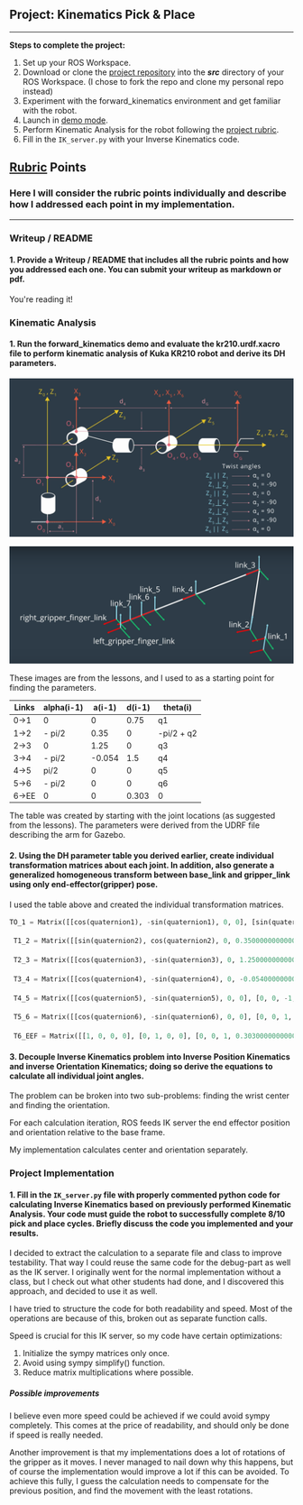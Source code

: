 ## Project: Kinematics Pick & Place

---


**Steps to complete the project:**  


1. Set up your ROS Workspace.
2. Download or clone the [project repository](https://github.com/udacity/RoboND-Kinematics-Project) into the ***src*** directory of your ROS Workspace. (I chose to fork the repo and clone my personal repo instead)
3. Experiment with the forward_kinematics environment and get familiar with the robot.
4. Launch in [demo mode](https://classroom.udacity.com/nanodegrees/nd209/parts/7b2fd2d7-e181-401e-977a-6158c77bf816/modules/8855de3f-2897-46c3-a805-628b5ecf045b/lessons/91d017b1-4493-4522-ad52-04a74a01094c/concepts/ae64bb91-e8c4-44c9-adbe-798e8f688193).
5. Perform Kinematic Analysis for the robot following the [project rubric](https://review.udacity.com/#!/rubrics/972/view).
6. Fill in the `IK_server.py` with your Inverse Kinematics code.


[//]: # (Image References)
[image1]: ./misc_images/jointAnglesAxes.png
[image2]: ./misc_images/kr210_links.png

## [Rubric](https://review.udacity.com/#!/rubrics/972/view) Points
### Here I will consider the rubric points individually and describe how I addressed each point in my implementation.  

---
### Writeup / README

#### 1. Provide a Writeup / README that includes all the rubric points and how you addressed each one.  You can submit your writeup as markdown or pdf.  

You're reading it!

### Kinematic Analysis
#### 1. Run the forward_kinematics demo and evaluate the kr210.urdf.xacro file to perform kinematic analysis of Kuka KR210 robot and derive its DH parameters.

![alt text][image1]

![alt text][image2]

These images are from the lessons, and I used to as a starting point for finding the parameters.

Links | alpha(i-1) | a(i-1) | d(i-1) | theta(i)
---   | ---        | ---    | ---    | ---
0->1  | 0          | 0      | 0.75   | q1
1->2  | - pi/2     | 0.35   | 0      | -pi/2 + q2
2->3  | 0          | 1.25   | 0      | q3
3->4  |  - pi/2    | -0.054 | 1.5    | q4
4->5  | pi/2       | 0      | 0      | q5
5->6  | - pi/2     | 0      | 0      | q6
6->EE | 0          | 0      | 0.303  | 0

The table was created by starting with the joint locations (as suggested from the lessons). The parameters were derived from the UDRF file describing the arm for Gazebo.

#### 2. Using the DH parameter table you derived earlier, create individual transformation matrices about each joint. In addition, also generate a generalized homogeneous transform between base_link and gripper_link using only end-effector(gripper) pose.

I used the table above and created the individual transformation matrices.

```python
TO_1 = Matrix([[cos(quaternion1), -sin(quaternion1), 0, 0], [sin(quaternion1), cos(quaternion1), 0, 0], [0, 0, 1, 0.750000000000000], [0, 0, 0, 1]])

 T1_2 = Matrix([[sin(quaternion2), cos(quaternion2), 0, 0.350000000000000], [0, 0, 1, 0], [cos(quaternion2), -sin(quaternion2), 0, 0], [0, 0, 0, 1]])

 T2_3 = Matrix([[cos(quaternion3), -sin(quaternion3), 0, 1.25000000000000], [sin(quaternion3), cos(quaternion3), 0, 0], [0, 0, 1, 0], [0, 0, 0, 1]])

 T3_4 = Matrix([[cos(quaternion4), -sin(quaternion4), 0, -0.0540000000000000], [0, 0, 1, 1.50000000000000], [-sin(quaternion4), -cos(quaternion4), 0, 0], [0, 0, 0, 1]])

 T4_5 = Matrix([[cos(quaternion5), -sin(quaternion5), 0, 0], [0, 0, -1, 0], [sin(quaternion5), cos(quaternion5), 0, 0], [0, 0, 0, 1]])

 T5_6 = Matrix([[cos(quaternion6), -sin(quaternion6), 0, 0], [0, 0, 1, 0], [-sin(quaternion6), -cos(quaternion6), 0, 0], [0, 0, 0, 1]])

 T6_EEF = Matrix([[1, 0, 0, 0], [0, 1, 0, 0], [0, 0, 1, 0.303000000000000], [0, 0, 0, 1]])
```

#### 3. Decouple Inverse Kinematics problem into Inverse Position Kinematics and inverse Orientation Kinematics; doing so derive the equations to calculate all individual joint angles.

The problem can be broken into two sub-problems: finding the wrist center and finding the orientation.

For each calculation iteration, ROS feeds IK server the end effector position and orientation relative to the base frame.

My implementation calculates center and orientation separately.


### Project Implementation

#### 1. Fill in the `IK_server.py` file with properly commented python code for calculating Inverse Kinematics based on previously performed Kinematic Analysis. Your code must guide the robot to successfully complete 8/10 pick and place cycles. Briefly discuss the code you implemented and your results.

I decided to extract the calculation to a separate file and class to improve testability. That way I could reuse the same code for the debug-part as well as the IK server. I originally went for the normal implementation without a class, but I check out what other students had done, and I discovered this approach, and decided to use it as well.

I have tried to structure the code for both readability and speed. Most of the operations are because of this, broken out as separate function calls.

Speed is crucial for this IK server, so my code have certain optimizations:
1. Initialize the sympy matrices only once.
2. Avoid using sympy simplify() function.
3. Reduce matrix multiplications where possible.

##### Possible improvements
I believe even more speed could be achieved if we could avoid sympy completely. This comes at the price of readability, and should only be done if speed is really needed.

Another improvement is that my implementations does a lot of rotations of the gripper as it moves. I never managed to nail down why this happens, but of course the implementation would improve a lot if this can be avoided. To achieve this fully, I guess the calculation needs to compensate for the previous position, and find the movement with the least rotations.
